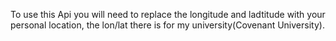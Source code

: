 To use this Api you will need to replace the longitude and ladtitude with your personal location, the lon/lat there is for my university(Covenant University). 
